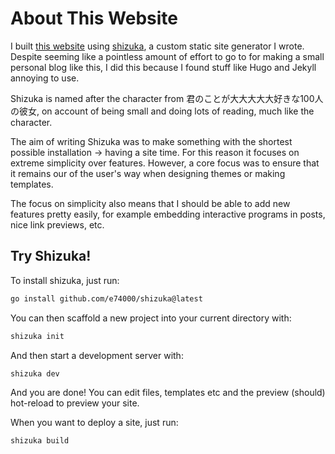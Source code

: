 # About This Website 

I built [this website](https://e74000.net) using [shizuka](https://github.com/e74000/shizuka), a custom static site generator I wrote. Despite seeming like a pointless amount of effort to go to for making a small personal blog like this, I did this because I found stuff like Hugo and Jekyll annoying to use.

Shizuka is named after the character from 君のことが大大大大大好きな100人の彼女, on account of being small and doing lots of reading, much like the character.

The aim of writing Shizuka was to make something with the shortest possible installation -> having a site time. For this reason it focuses on extreme simplicity over features. However, a core focus was to ensure that it remains our of the user's way when designing themes or making templates.

The focus on simplicity also means that I should be able to add new features pretty easily, for example embedding interactive programs in posts, nice link previews, etc.

## Try Shizuka!

To install shizuka, just run:

```bash
go install github.com/e74000/shizuka@latest
```

You can then scaffold a new project into your current directory with:

```bash
shizuka init
```

And then start a development server with:

```bash
shizuka dev
```

And you are done! You can edit files, templates etc and the preview (should) hot-reload to preview your site.

When you want to deploy a site, just run:

```bash
shizuka build
```
